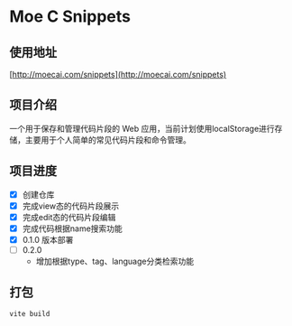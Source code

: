 # Moe C Snippets

## 使用地址
 [http://moecai.com/snippets](http://moecai.com/snippets)
## 项目介绍
一个用于保存和管理代码片段的 Web 应用，当前计划使用localStorage进行存储，主要用于个人简单的常见代码片段和命令管理。

## 项目进度
- [x] 创建仓库
- [x] 完成view态的代码片段展示
- [x] 完成edit态的代码片段编辑
- [x] 完成代码根据name搜索功能
- [x] 0.1.0 版本部署
- [ ] 0.2.0
  - 增加根据type、tag、language分类检索功能

## 打包
```bash
vite build
```